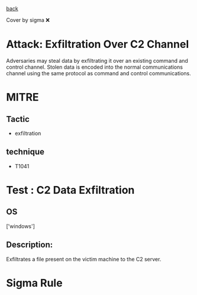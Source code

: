 [back](../index.md)

Cover by sigma :x: 

# Attack: Exfiltration Over C2 Channel

 Adversaries may steal data by exfiltrating it over an existing command and control channel. Stolen data is encoded into the normal communications channel using the same protocol as command and control communications.

# MITRE
## Tactic
  - exfiltration

## technique
  - T1041

# Test : C2 Data Exfiltration

## OS

 ['windows']

## Description:

 Exfiltrates a file present on the victim machine to the C2 server.


# Sigma Rule
